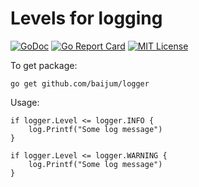 # Levels for logging

[![GoDoc](https://godoc.org/github.com/baijum/logger?status.svg)](https://godoc.org/github.com/baijum/logger)
[![Go Report Card](https://goreportcard.com/badge/github.com/baijum/logger)](https://goreportcard.com/report/github.com/baijum/logger)
[![MIT License](https://img.shields.io/badge/license-MIT-blue.svg)](https://opensource.org/licenses/MIT)

To get package:

	go get github.com/baijum/logger

Usage:

	if logger.Level <= logger.INFO {
		log.Printf("Some log message")
	}

	if logger.Level <= logger.WARNING {
		log.Printf("Some log message")
	}

